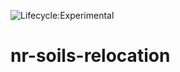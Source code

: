 ![Lifecycle:Experimental](https://img.shields.io/badge/Lifecycle-Experimental-339999)
# nr-soils-relocation
